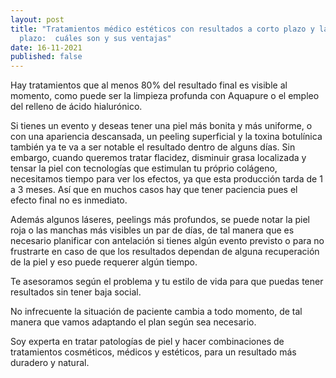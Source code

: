 ```yaml
---
layout: post
title: "Tratamientos médico estéticos con resultados a corto plazo y largo
  plazo:  cuáles son y sus ventajas"
date: 16-11-2021
published: false
---
```

Hay tratamientos que al menos 80% del resultado final es visible al momento, como puede ser la limpieza profunda con Aquapure o el empleo del relleno de ácido hialurónico. 

Si tienes un evento y deseas tener una piel más bonita y más uniforme, o con una apariencia descansada, un peeling superficial y la toxina botulínica también ya te va a ser notable el resultado dentro de alguns días. 
Sin embargo, cuando queremos tratar flacidez, disminuir grasa localizada y tensar la piel con tecnologías que estimulan tu próprio colágeno, necesitamos tiempo para ver los efectos, ya que esta producción tarda de 1 a 3 meses. Así que en muchos casos hay que tener paciencia pues el efecto final no es inmediato. 

Además algunos láseres, peelings más profundos, se puede notar la piel roja o las manchas más visibles un par de días, de tal manera que es necesario planificar con antelación si tienes algún evento previsto o para no frustrarte en caso de que los resultados dependan de alguna recuperación de la piel y eso puede requerer algún tiempo. 

Te asesoramos según el problema y tu estilo de vida para que puedas tener resultados sin tener baja social. 

No infrecuente la situación de paciente cambia a todo momento, de tal manera que vamos adaptando el plan según sea necesario. 

Soy experta en tratar patologías de piel y hacer combinaciones de tratamientos cosméticos, médicos y estéticos, para un resultado más duradero y natural.